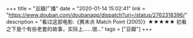 +++
title = "豆瓣广播"
date = "2020-01-14 15:02:41"
link = "https://www.douban.com/doubanapp/dispatch?uri=/status/2762318396/"
description = "看过这部电影:《赛末点 Match Point‎ (2005)》★★★★★ 初看之下是个有些老套的故事，实际上……很..."
tags = ["豆瓣"]
+++
